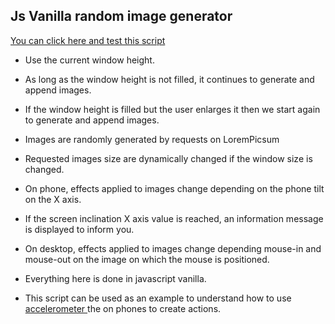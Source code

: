 ## Js Vanilla random image generator


[You can click here and test this script](https://js.simschab.fr/picgenerator/index.html)

- Use the current window height.

- As long as the window height is not filled, it continues to generate and append images.

- If the window height is filled but the user enlarges it then we start again to generate and append images.

- Images are randomly generated by requests on LoremPicsum 

- Requested images size are dynamically changed if the window size is changed.

- On phone, effects applied to images change depending on the phone tilt on the X axis.

- If the screen inclination X axis value is reached, an information message is displayed to inform you.

- On desktop, effects applied to images change depending mouse-in and mouse-out on the image on which the mouse is positioned.

- Everything here is done in javascript vanilla.

- This script can be used as an example to understand how to use [accelerometer ](https://developer.mozilla.org/en-US/docs/Web/API/Accelerometer) the on phones to create actions.


